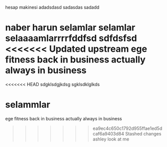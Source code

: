 hesap makinesi 
adadsdasd
sadasdas
sadadd

naber harun
selamlar selamlar selaaaamlarrrrfddfsd
sdfdsfsd
<<<<<<< Updated upstream
ege fitness back in business actually always in business
=======
<<<<<<< HEAD
sdgklsdgjkdsg
sgklsdklglkds


selammlar
=======
ege fitness back in business actually always in business
>>>>>>> ea9ec4c650c1792d955ffae1ed5dcaf6a9403d84
>>>>>>> Stashed changes
ashley look at me 